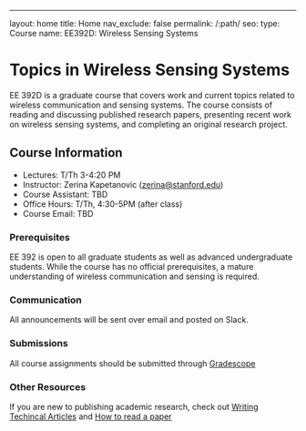 ---
layout: home
title: Home
nav_exclude: false
permalink: /:path/
seo:
  type: Course
  name: EE392D: Wireless Sensing Systems

# Topics in Wireless Sensing Systems

EE 392D is a graduate course that covers work and current topics related to wireless communication and sensing systems. The course consists of reading and discussing published research papers, presenting recent work on wireless sensing systems, and completing an original research project. 

## Course Information
- Lectures: T/Th 3-4:20 PM
- Instructor: Zerina Kapetanovic (zerina@stanford.edu)
- Course Assistant: TBD
- Office Hours: T/Th, 4:30-5PM (after class)
- Course Email: TBD

### Prerequisites
EE 392 is open to all graduate students as well as advanced undergraduate students. While the course has no official prerequisites, a mature understanding of wireless communication and sensing is required. 

### Communication
All announcements will be sent over email and posted on Slack. 

### Submissions
All course assignments should be submitted through [Gradescope](https://www.gradescope.com/courses/901342)

### Other Resources
If you are new to publishing academic research, check out [Writing Techincal Articles](https://www.cs.columbia.edu/~hgs/etc/writing-style.html) and [How to read a paper](http://ccr.sigcomm.org/online/files/p83-keshavA.pdf)